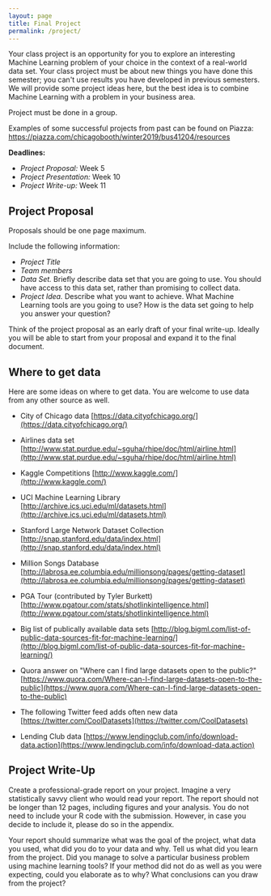 ```yaml
---
layout: page
title: Final Project
permalink: /project/
---
```


Your class project is an opportunity for you to explore an interesting Machine Learning problem of your choice
in the context of a real-world data set. Your class project must be about new things you have done this semester; you can't use results you have developed in previous semesters. We will provide some project ideas here, but the best idea is to combine Machine Learning with a problem in your business area.

Project must be done in a group.


Examples of some successful projects from past can be found on Piazza:    
https://piazza.com/chicagobooth/winter2019/bus41204/resources


**Deadlines:**

  - _Project Proposal:_ Week 5
  - _Project Presentation:_ Week 10
  - _Project Write-up:_ Week 11


## Project Proposal

Proposals should be one page maximum.

Include the following information:

  - _Project Title_
  - _Team members_
  - _Data Set._ Briefly describe data set that you are going to use. You should have access to this data set, rather than promising to collect data.
  - _Project Idea._ Describe what you want to achieve. What Machine Learning tools are you going to use?
  How is the data set going to help you answer your question?

Think of the project proposal as an early draft of your final write-up.
Ideally you will be able to start from your proposal and expand it to the final document.


## Where to get data

Here are some ideas on where to get data. You are welcome to use data from any other source as well.

  -  City of Chicago data
     [https://data.cityofchicago.org/](https://data.cityofchicago.org/)

  -  Airlines data set
     [http://www.stat.purdue.edu/~sguha/rhipe/doc/html/airline.html](http://www.stat.purdue.edu/~sguha/rhipe/doc/html/airline.html)

  -  Kaggle Competitions
     [http://www.kaggle.com/](http://www.kaggle.com/)

  -  UCI Machine Learning Library
     [http://archive.ics.uci.edu/ml/datasets.html](http://archive.ics.uci.edu/ml/datasets.html)

  -  Stanford Large Network Dataset Collection
     [http://snap.stanford.edu/data/index.html](http://snap.stanford.edu/data/index.html)

  -  Million Songs Database
     [http://labrosa.ee.columbia.edu/millionsong/pages/getting-dataset](http://labrosa.ee.columbia.edu/millionsong/pages/getting-dataset)

  -  PGA Tour (contributed by Tyler Burkett)
     [http://www.pgatour.com/stats/shotlinkintelligence.html](http://www.pgatour.com/stats/shotlinkintelligence.html)

  -  Big list of publically available data sets
     [http://blog.bigml.com/list-of-public-data-sources-fit-for-machine-learning/](http://blog.bigml.com/list-of-public-data-sources-fit-for-machine-learning/)

  -  Quora answer on "Where can I find large datasets open to the public?"
     [https://www.quora.com/Where-can-I-find-large-datasets-open-to-the-public](https://www.quora.com/Where-can-I-find-large-datasets-open-to-the-public)

  -  The following Twitter feed adds often new data
     [https://twitter.com/CoolDatasets](https://twitter.com/CoolDatasets)

  -  Lending Club data
     [https://www.lendingclub.com/info/download-data.action](https://www.lendingclub.com/info/download-data.action)


## Project Write-Up

Create a professional-grade report on your project.
Imagine a very statistically savvy client who would read your report.
The report should not be longer than 12 pages, including figures and your analysis.
You do not need to include your R code with the submission.
However, in case you decide to include it, please do so in the appendix.

Your report should summarize what was the goal of the project, what data you used, what did you do to your data and why.
Tell us what did you learn from the project. Did you manage to solve a particular business problem using machine learning tools?
If your method did not do as well as you were expecting, could you elaborate as to why?
What conclusions can you draw from the project?

